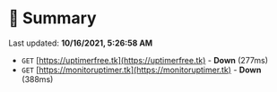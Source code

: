 # 📖 Summary
Last updated: **10/16/2021, 5:26:58 AM**

- `GET` [https://uptimerfree.tk](https://uptimerfree.tk) - **Down** (277ms)
- `GET` [https://monitoruptimer.tk](https://monitoruptimer.tk) - **Down** (388ms)
